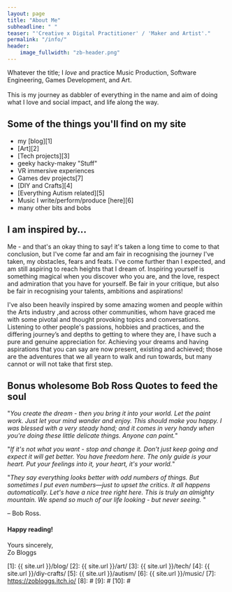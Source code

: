 ```yaml
---
layout: page
title: "About Me"
subheadline: " "
teaser: "'Creative x Digital Practitioner' / 'Maker and Artist'."
permalink: "/info/"
header:
    image_fullwidth: "zb-header.png"
---
```

Whatever the title; I *love* and practice Music Production, Software Engineering, Games Development, and Art. <br/><br/>This is my journey as dabbler of everything in the name and aim of doing what I love and social impact, and life along the way.


## Some of the things you'll find on my site

* my [blog][1]
* [Art][2]
* [Tech projects][3]
* geeky hacky-makey "Stuff"
* VR immersive experiences
* Games dev projects[7]
* [DIY and Crafts][4]
* [Everything Autism related][5]
* Music I write/perform/produce [here][6]
* many other bits and bobs



## I am inspired by...

Me - and that's an okay thing to say! it's taken a long time to come to that conclusion, but I've come far and am fair in recognising the journey I've taken, my obstacles, fears and feats. I've come further than I expected, and am still aspiring to reach heights that I dream of. Inspiring yourself is something magical when you discover who you are, and the love, respect and admiration that you have for yourself. Be fair in your critique, but also be fair in recognising your talents, ambitions and aspirations!

I've also been heavily inspired by some amazing women and people within the Arts industry ,and across other communities, whom have graced me with some pivotal and thought provoking topics and conversations. Listening to other people's passions, hobbies and practices, and the differing journey’s and depths to getting to where they are, I have such a pure and genuine appreciation for. Achieving your dreams and having aspirations that you can say are now present, existing and achieved;  those are the adventures that we all yearn to walk and run towards, but many cannot or will not take that first step. 



## Bonus wholesome Bob Ross Quotes to feed the soul

"*You create the dream - then you bring it into your world. Let the paint work. Just let your mind wander and enjoy. This should make you happy. I was blessed with a very steady hand; and it comes in very handy when you're doing these little delicate things. Anyone can paint.*" 

"*If it's not what you want - stop and change it. Don't just keep going and expect it will get better. You have freedom here. The only guide is your heart. Put your feelings into it, your heart, it's your world.*" 

"*They say everything looks better with odd numbers of things. But sometimes I put even numbers—just to upset the critics. It all happens automatically. Let's have a nice tree right here. This is truly an almighty mountain. We spend so much of our life looking - but never seeing.* "

– Bob Ross.




#### Happy reading!

Yours sincerely, <br/>
Zo Bloggs


 [1]: {{ site.url }}/blog/
 [2]: {{ site.url }}/art/
 [3]: {{ site.url }}/tech/
 [4]: {{ site.url }}/diy-crafts/
 [5]: {{ site.url }}/autism/
 [6]: {{ site.url }}/music/
 [7]: https://zobloggs.itch.io/
 [8]: #
 [9]: #
 [10]: #
